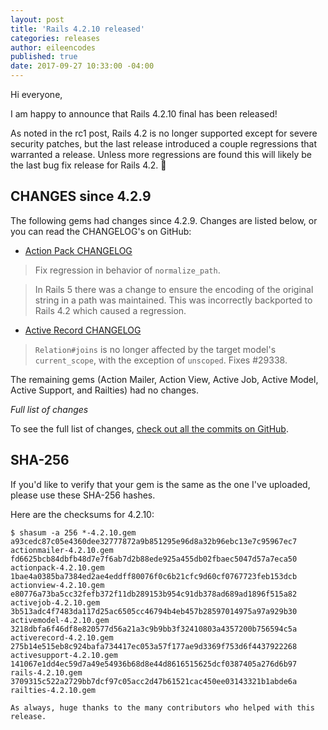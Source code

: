 ```yaml
---
layout: post
title: 'Rails 4.2.10 released'
categories: releases
author: eileencodes
published: true
date: 2017-09-27 10:33:00 -04:00
---
```


Hi everyone,

I am happy to announce that Rails 4.2.10 final has been released!

As noted in the rc1 post, Rails 4.2 is no longer supported except for severe security patches, but the last release introduced a couple regressions that warranted a release. Unless more regressions are found this will likely be the last bug fix release for Rails 4.2. :champagne:

## CHANGES since 4.2.9

The following gems had changes since 4.2.9. Changes are listed below, or you can read the CHANGELOG's on GitHub:

* [Action Pack CHANGELOG](https://github.com/rails/rails/blob/v4.2.10/actionpack/CHANGELOG.md)

> Fix regression in behavior of `normalize_path`.

> In Rails 5 there was a change to ensure the encoding of the original string
in a path was maintained. This was incorrectly backported to Rails 4.2 which
caused a regression.

* [Active Record CHANGELOG](https://github.com/rails/rails/blob/v4.2.10/activerecord/CHANGELOG.md)

> `Relation#joins` is no longer affected by the target model's
`current_scope`, with the exception of `unscoped`. Fixes #29338.

The remaining gems (Action Mailer, Action View, Active Job, Active Model, Active Support, and Railties) had no changes.

*Full list of changes*

To see the full list of changes, [check out all the commits on
GitHub](https://github.com/rails/rails/compare/v4.2.9...v4.2.10).

## SHA-256

If you'd like to verify that your gem is the same as the one I've uploaded,
please use these SHA-256 hashes.

Here are the checksums for 4.2.10:

```
$ shasum -a 256 *-4.2.10.gem
a93cedc87c05e4360dee32777872a9b851295e96d8a32b96ebc13e7c95967ec7  actionmailer-4.2.10.gem
fd6625bcb84dbfb48d7e7f6ab7d2b88ede925a455db02fbaec5047d57a7eca50  actionpack-4.2.10.gem
1bae4a0385ba7384ed2ae4eddff80076f0c6b21cfc9d60cf0767723feb153dcb  actionview-4.2.10.gem
e80776a73ba5cc32fefb372f11db289153b954c91db378ad689ad1896f515a82  activejob-4.2.10.gem
3b513adc4f7483da117d25ac6505cc46794b4eb457b28597014975a97a929b30  activemodel-4.2.10.gem
3218dbfa6f46df8e820577d56a21a3c9b9bb3f32410803a4357200b756594c5a  activerecord-4.2.10.gem
275b14e515eb8c924bafa734417ec053a57f177ae9d3369f753d6f4437922268  activesupport-4.2.10.gem
141067e1dd4ec59d7a49e54936b68d8e44d8616515625dcf0387405a276d6b97  rails-4.2.10.gem
3709315c522a2729bb7dcf97c05acc2d47b61521cac450ee03143321b1abde6a  railties-4.2.10.gem

As always, huge thanks to the many contributors who helped with this release.
